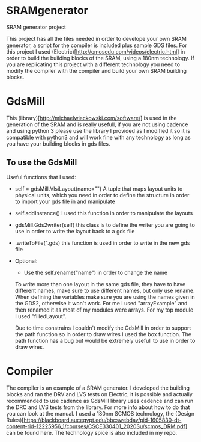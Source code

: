 # SRAMgenerator
SRAM generator project

This project has all the files needed in order to develope your own SRAM generator, a script for the compiler is included plus sample GDS files. 
For this project I used (Electric)[http://cmosedu.com/videos/electric.html] in order to build the building blocks of the SRAM, using a 180nm technology.
If you are replicating this project with a different technology you need to modify the compiler with the compiler and build your own SRAM building blocks.

# GdsMill

This (library)[http://michaelwieckowski.com/software/] is used in the generation of the SRAM and is really usefull, if you are not using cadence and using python 3 please use the library I provided as I modified it so
it is compatible with python3 and will work fine with any technology as long as you have your building blocks in gds files.

## To use the GdsMill

Useful functions that I used:

- self = gdsMill.VlsiLayout(name="") A tuple that maps layout units to physical units, which you need in order to define the structure in order to import your gds file in and manipulate

- self.addInstance() I used this function in order to  manipulate the layouts

- gdsMill.Gds2writer(self) this class is to define the writer you are going to use in order to write the layout back to a gds file

- .writeToFile("<file>.gds) this function is used in order to write in the new gds file

- Optional:
  - Use the self.rename("name") in order to change the name
  
  To write more than one layout in the same gds file, they have to have different names, make sure to use different names, but only use rename. When defining the variables
  make sure you are using the names given in the GDS2, otherwise it won't work. For me I used "arrayExample" and then renamed it as most of my modules were arrays. For my
  top module I used "filledLayout".
  
  Due to time constrains I couldn't modify the GdsMill in order to support the path function so in order to draw wires I used the box function. The path function has a bug
  but would be extremely usefull to use in order to draw wires.

# Compiler

The compiler is an example of a SRAM generator. I developed the building blocks and ran the DRV and LVS tests on Electric, it is possible and actually recommended to use cadence
as GdsMill library uses cadence and can run the DRC and LVS tests from the library. For more info about how to do that you can look at the manual. I used a 180nm SCMOS technology,
the (Design Rules)[https://blackboard.aucegypt.edu/bbcswebdav/pid-1605830-dt-content-rid-12225956_1/courses/CSCE330401_2020Su/scmos_DRM.pdf] can be found here. The technology spice
is also included in my repo.

